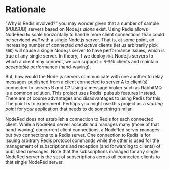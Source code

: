 # Rationale

"Why is Redis involved?" you may wonder given that a number of sample (PUBSUB)
servers based on Node.js *alone* exist.  Using Redis allows NodeRed to scale
horizontally to handle more client connections than could be serviced *well*
with a single Node.js server.  That is, at some point, an increasing number of
connected *and active* clients (let us arbitrarily pick `50K`) will cause a
single Node.js server to have performance issues, which is true of any single
server.  In theory, if we deploy `N>1` Node.js servers to which a client may
connect, we can support `≤ N*50K` clients and maintain *acceptable* performance
(hand-waving).  

But, how would the Node.js servers communicate with one another to relay
messages published from a client connected to server A to client(s) connected
to servers B and C?  Using a message broker such as RabbitMQ is a common
solution.  This project uses Redis' pubsub features instead.  There are of
course advantages and disadvantages to using Redis for this.  The point is to
experiment. Perhaps you might use this project as a *starting point* for
*your* application that needs to do something similar.

NodeRed does not establish a connection to Redis for each connected client.
While a NodeRed server accepts and manages many (more of that hand-waving)
concurrent client connections, a NodeRed server manages but *two* connections
to a Redis server.  One connection to Redis is for issuing arbitrary Redis
protocol commands while the other is used for the management of subscriptions
and reception (and forwarding to clients) of published messages.  Note that the
subscriptions managed for any single NodeRed server is the set of subscriptions
across all connected clients to that single NodeRed server.
